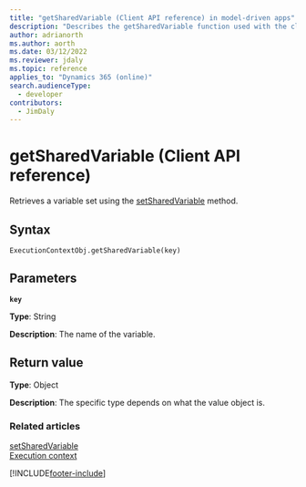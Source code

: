 ```yaml
---
title: "getSharedVariable (Client API reference) in model-driven apps"
description: "Describes the getSharedVariable function used with the client api in model-driven apps."
author: adrianorth
ms.author: aorth
ms.date: 03/12/2022
ms.reviewer: jdaly
ms.topic: reference
applies_to: "Dynamics 365 (online)"
search.audienceType: 
  - developer
contributors:
  - JimDaly
---
```

# getSharedVariable (Client API reference)



Retrieves a variable set using the [setSharedVariable](setSharedVariable.md) method.

## Syntax

`ExecutionContextObj.getSharedVariable(key)`

## Parameters

**`key`**

   **Type**: String

   **Description**: The name of the variable.

## Return value

**Type**: Object

**Description**: The specific type depends on what the value object is.

### Related articles

[setSharedVariable](setSharedVariable.md)   
[Execution context](../execution-context.md)

[!INCLUDE[footer-include](../../../../../includes/footer-banner.md)]
